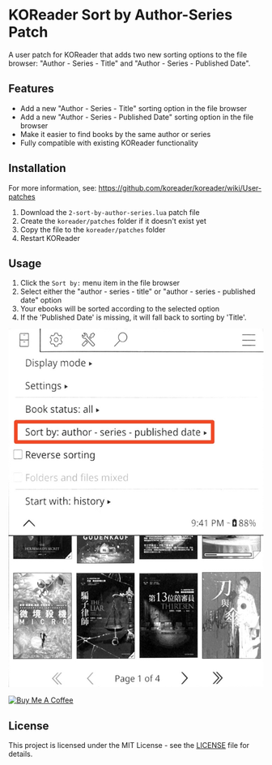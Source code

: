 # KOReader Sort by Author-Series Patch

A user patch for KOReader that adds two new sorting options to the file browser: "Author - Series - Title" and "Author - Series - Published Date".

## Features

- Add a new "Author - Series - Title" sorting option in the file browser
- Add a new "Author - Series - Published Date" sorting option in the file browser
- Make it easier to find books by the same author or series
- Fully compatible with existing KOReader functionality

## Installation

For more information, see: https://github.com/koreader/koreader/wiki/User-patches

1. Download the `2-sort-by-author-series.lua` patch file
2. Create the `koreader/patches` folder if it doesn't exist yet
3. Copy the file to the `koreader/patches` folder
4. Restart KOReader

## Usage

1. Click the `Sort by:` menu item in the file browser
2. Select either the "author - series - title" or "author - series - published date" option
3. Your ebooks will be sorted according to the selected option
4. If the 'Published Date' is missing, it will fall back to sorting by 'Title'.

![Screenshot](screenshot.jpeg)

<a href="https://www.buymeacoffee.com/chiahsien" target="_blank"><img src="https://cdn.buymeacoffee.com/buttons/v2/default-yellow.png" alt="Buy Me A Coffee" style="height: 60px !important;width: 217px !important;" ></a>

## License

This project is licensed under the MIT License - see the [LICENSE](LICENSE) file for details.
